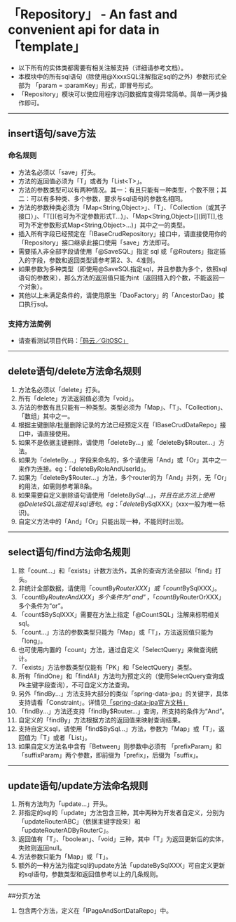 # 「Repository」 - An fast and convenient api for data in 「template」
+ 以下所有的实体类都需要有相关注解支持（详细请参考文档）。
+ 本模块中的所有sql语句（除使用@XxxxSQL注解指定sql的之外）参数形式全部为 「param = :paramKey」形式，即冒号形式。
+ 「Repository」模块可以使应用程序访问数据库变得异常简单。简单一两步操作即可。
---
## insert语句/save方法
### 命名规则
+ 方法名必须以「save」打头。
+ 方法的返回值必须为「T」或者为「List\<T\>」。
+ 方法的参数类型可以有两种情况。其一：有且只能有一种类型，个数不限；其二：可以有多种类、多个参数，要求与sql语句的参数名相同。
+ 方法的参数种类必须为「Map<String,Object>」、「T」、「Collection<T>（或其子接口）」、「T\[](也可为不定参数形式T...)」、「Map<String,Object>\[](同T[],也可为不定参数形式Map<String,Object>...)」其中之一的类型。
+ 插入所有字段已经预定在「IBaseCrudRepository」接口中，请直接使用你的「Repository」接口继承此接口使用「save」方法即可。
+ 需要插入非全部字段请使用「@SaveSQL」指定 sql 或「@Routers」指定插入的字段，参数和返回类型请参考第2、3、4准则。
+ 如果参数为多种类型（即使用@SaveSQL指定sql，并且参数为多个，依照sql语句的参数来），那么方法的返回值只能为int（返回插入的个数，不能返回一个对象）。
+ 其他以上未满足条件的，请使用原生「DaoFactory」的「AncestorDao」接口执行sql。
### 支持方法简例
+ 请查看测试项目代码：[「码云／GitOSC」](https://gitee.com/wuwenbn/RepositoryTester/blob/master/src/main/java/me/wuwenbin/modules/repodata/repository/UserRepository.java) 
---
## delete语句/delete方法命名规则
1. 方法名必须以「delete」打头。
2. 所有「delete」方法返回值必须为「void」。
3. 方法的参数有且只能有一种类型。类型必须为「Map」、「T」、「Collection」、「数组」其中之一。
4. 根据主键删除/批量删除记录的方法已经预定义在「IBaseCrudDataRepo」接口中，请直接使用。
5. 如果不是依据主键删除，请使用「deleteBy...」或「deleteBy$Router...」方法。
6. 如果为「deleteBy...」字段来命名的，多个请使用「And」或「Or」其中之一来作为连接。eg：「deleteByRoleAndUserId」。
7. 如果为「deleteBy$Router...」方法，多个router的为「And」并列，无「Or」的用法，如需则参考第8条。
8. 如果需要自定义删除语句请使用「delete$BySql...」，并且在此方法上使用@DeleteSQL指定相关sql语句。eg：「delete$BySqlXXX」(xxx一般为唯一标识)。
9. 自定义方法中的「And」「Or」只能出现一种，不能同时出现。
---
## select语句/find方法命名规则
1. 除「count...」和「exists」计数方法外，其余的查询方法全部以「find」打头。
2. 非统计全部数据，请使用「countBy$RouterXXX」或「count$BySqlXXX」。
3. 「countBy$RouterAndXXX」多个条件为“and”，「countBy$RouterOrXXX」多个条件为“or”。
4. 「count$BySqlXXX」需要在方法上指定「@CountSQL」注解来标明相关sql。
5. 「count...」方法的参数类型只能为「Map」或「T」，方法返回值只能为「long」。
6. 也可使用内置的「count」方法，通过自定义「SelectQuery」来做查询统计。
7. 「exists」方法参数类型仅能有「PK」和「SelectQuery」类型。
8. 所有「findOne」和「findAll」方法均为预定义的（使用SelectQuery查询或Pk主键字段查询），不可自定义方法查询。
9. 另外「findBy...」方法支持大部分的类似「spring-data-jpa」的关键字，具体支持请看「Constraint」。详情见[「spring-data-jpa官方文档」](https://docs.spring.io/spring-data/jpa/docs/2.0.1.RELEASE/reference/html/#jpa.query-methods.query-creation)
10. 「findBy...」方法还支持「findBy$Router...」查询，所支持的条件为“And”。
11. 自定义的「findBy」方法根据方法的返回值来映射查询结果。
12. 支持自定义sql，请使用「find$BySql...」方法，参数为「Map」或「T」，返回值为「T」或者「List<T>」。
13. 如果自定义方法名中含有「Between」则参数中必须有 「prefixParam」和「suffixParam」两个参数，即前缀为「prefix」，后缀为「suffix」。
---
## update语句/update方法命名规则
1. 所有方法均为「update...」开头。
2. 非指定的sql的「update」方法包含三种，其中两种为开发者自定义，分别为「updateRouterABC」（依据主键字段来）和「updateRouterADByRouterC」。
3. 返回值有「T」、「boolean」、「void」三种，其中「T」为返回更新后的实体，失败则返回null。
4. 方法参数只能为「Map」或「T」。
5. 额外的一种方法为指定sql的update方法「updateBySqlXXX」可自定义更新的sql语句，参数类型和返回值参考以上的几条规则。
---
##分页方法
1. 包含两个方法，定义在「IPageAndSortDataRepo」中。
